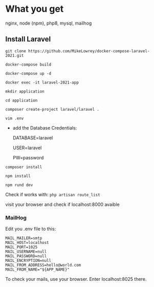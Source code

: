 # What you get #
nginx, node (npm), php8, mysql, mailhog

 
## Install Laravel ##
`git clone https://github.com/MikeLowrey/docker-compose-laravel-2021.git`

`docker-compose build`

`docker-compose up -d`

`docker exec -it laravel-2021-app`

`mkdir application`

`cd application`

`composer create-project laravel/laravel .`

`vim .env`

- add the Database Credentials: 

  DATABASE=laravel
  
  USER=laravel
  
  PW=password

`composer install`

`npm install`

`npm rund dev`
  
Check if works with: `php artisan route_list` 

visit your browser and check if localhost:8000 avaible

### MailHog ###
Edit you .env file to this:
```
MAIL_MAILER=smtp
MAIL_HOST=localhost
MAIL_PORT=1025
MAIL_USERNAME=null
MAIL_PASSWORD=null
MAIL_ENCRYPTION=null
MAIL_FROM_ADDRESS=hello@world.com
MAIL_FROM_NAME="${APP_NAME}"
```
To check your mails, use your browser. Enter localhost:8025 there.

